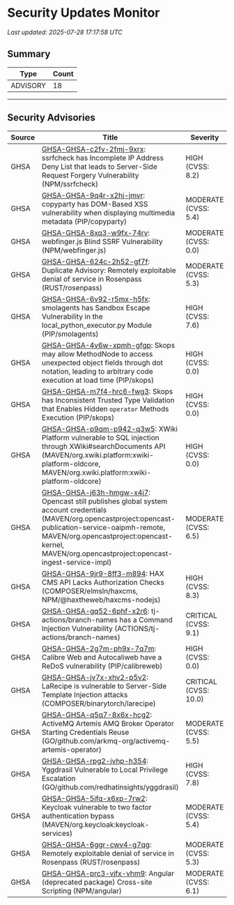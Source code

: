 # Security Updates Monitor

*Last updated: 2025-07-28 17:17:58 UTC*

## Summary
| Type | Count |
|------|-------|
| ADVISORY | 18 |

---

## Security Advisories

| Source | Title | Severity | Date |
|--------|-------|----------|------|
| GHSA | [GHSA-GHSA-c2fv-2fmj-9xrx](https://github.com/advisories/GHSA-c2fv-2fmj-9xrx): ssrfcheck has Incomplete IP Address Deny List that leads to Server-Side Request Forgery Vulnerability (NPM/ssrfcheck) | HIGH (CVSS: 8.2) | 2025-07-28 |
| GHSA | [GHSA-GHSA-9q4r-x2hj-jmvr](https://github.com/advisories/GHSA-9q4r-x2hj-jmvr): copyparty has DOM-Based XSS vulnerability when displaying multimedia metadata (PIP/copyparty) | MODERATE (CVSS: 5.4) | 2025-07-28 |
| GHSA | [GHSA-GHSA-8xq3-w9fx-74rv](https://github.com/advisories/GHSA-8xq3-w9fx-74rv): webfinger.js Blind SSRF Vulnerability (NPM/webfinger.js) | MODERATE (CVSS: 0.0) | 2025-07-28 |
| GHSA | [GHSA-GHSA-624c-2h52-gf7f](https://github.com/advisories/GHSA-624c-2h52-gf7f): Duplicate Advisory: Remotely exploitable denial of service in Rosenpass (RUST/rosenpass) | MODERATE (CVSS: 5.3) | 2025-07-28 |
| GHSA | [GHSA-GHSA-6v92-r5mx-h5fx](https://github.com/advisories/GHSA-6v92-r5mx-h5fx): smolagents has Sandbox Escape Vulnerability in the local_python_executor.py Module (PIP/smolagents) | HIGH (CVSS: 7.6) | 2025-07-27 |
| GHSA | [GHSA-GHSA-4v6w-xpmh-gfgp](https://github.com/advisories/GHSA-4v6w-xpmh-gfgp): Skops may allow MethodNode to access unexpected object fields through dot notation, leading to arbitrary code execution at load time (PIP/skops) | HIGH (CVSS: 0.0) | 2025-07-25 |
| GHSA | [GHSA-GHSA-m7f4-hrc6-fwg3](https://github.com/advisories/GHSA-m7f4-hrc6-fwg3): Skops has Inconsistent Trusted Type Validation that Enables Hidden `operator` Methods Execution (PIP/skops) | HIGH (CVSS: 0.0) | 2025-07-25 |
| GHSA | [GHSA-GHSA-p9qm-p942-q3w5](https://github.com/advisories/GHSA-p9qm-p942-q3w5): XWiki Platform vulnerable to SQL injection through XWiki#searchDocuments API (MAVEN/org.xwiki.platform:xwiki-platform-oldcore, MAVEN/org.xwiki.platform:xwiki-platform-oldcore) | HIGH (CVSS: 0.0) | 2025-07-25 |
| GHSA | [GHSA-GHSA-j63h-hmgw-x4j7](https://github.com/advisories/GHSA-j63h-hmgw-x4j7): Opencast still publishes global system account credentials  (MAVEN/org.opencastproject:opencast-publication-service-oaipmh-remote, MAVEN/org.opencastproject:opencast-kernel, MAVEN/org.opencastproject:opencast-ingest-service-impl) | MODERATE (CVSS: 6.5) | 2025-07-25 |
| GHSA | [GHSA-GHSA-9jr9-8ff3-m894](https://github.com/advisories/GHSA-9jr9-8ff3-m894): HAX CMS API Lacks Authorization Checks (COMPOSER/elmsln/haxcms, NPM/@haxtheweb/haxcms-nodejs) | HIGH (CVSS: 8.3) | 2025-07-25 |
| GHSA | [GHSA-GHSA-gq52-6phf-x2r6](https://github.com/advisories/GHSA-gq52-6phf-x2r6): tj-actions/branch-names has a Command Injection Vulnerability (ACTIONS/tj-actions/branch-names) | CRITICAL (CVSS: 9.1) | 2025-07-25 |
| GHSA | [GHSA-GHSA-2g7m-ph9x-7q7m](https://github.com/advisories/GHSA-2g7m-ph9x-7q7m): Calibre Web and Autocaliweb have a ReDoS vulnerability (PIP/calibreweb) | HIGH (CVSS: 0.0) | 2025-07-24 |
| GHSA | [GHSA-GHSA-jv7x-xhv2-p5v2](https://github.com/advisories/GHSA-jv7x-xhv2-p5v2): LaRecipe is vulnerable to Server-Side Template Injection attacks (COMPOSER/binarytorch/larecipe) | CRITICAL (CVSS: 10.0) | 2025-07-14 |
| GHSA | [GHSA-GHSA-q5q7-8x6x-hcg2](https://github.com/advisories/GHSA-q5q7-8x6x-hcg2): ActiveMQ Artemis AMQ Broker Operator Starting Credentials Reuse (GO/github.com/arkmq-org/activemq-artemis-operator) | MODERATE (CVSS: 5.5) | 2025-05-26 |
| GHSA | [GHSA-GHSA-rpg2-jvhp-h354](https://github.com/advisories/GHSA-rpg2-jvhp-h354): Yggdrasil Vulnerable to Local Privilege Escalation (GO/github.com/redhatinsights/yggdrasil) | HIGH (CVSS: 7.8) | 2025-05-14 |
| GHSA | [GHSA-GHSA-5jfq-x6xp-7rw2](https://github.com/advisories/GHSA-5jfq-x6xp-7rw2): Keycloak vulnerable to two factor authentication bypass (MAVEN/org.keycloak:keycloak-services) | MODERATE (CVSS: 5.4) | 2025-04-30 |
| GHSA | [GHSA-GHSA-6ggr-cwv4-g7qg](https://github.com/advisories/GHSA-6ggr-cwv4-g7qg): Remotely exploitable denial of service in Rosenpass (RUST/rosenpass) | MODERATE (CVSS: 5.3) | 2023-12-21 |
| GHSA | [GHSA-GHSA-prc3-vjfx-vhm9](https://github.com/advisories/GHSA-prc3-vjfx-vhm9): Angular (deprecated package) Cross-site Scripting (NPM/angular) | MODERATE (CVSS: 6.1) | 2022-07-16 |

